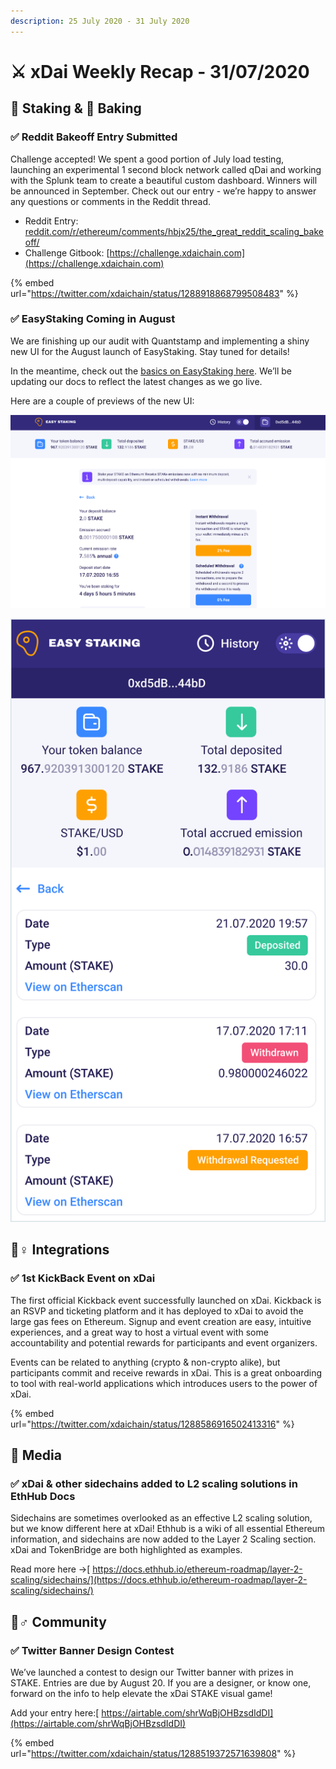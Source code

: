 ```yaml
---
description: 25 July 2020 - 31 July 2020
---
```


# ⚔️ xDai Weekly Recap - 31/07/2020

## 🥩 Staking & 🍰 Baking

### ✅ Reddit Bakeoff Entry Submitted

Challenge accepted! We spent a good portion of July load testing, launching an experimental 1 second block network called qDai and working with the Splunk team to create a beautiful custom dashboard. Winners will be announced in September. Check out our entry - we’re happy to answer any questions or comments in the Reddit thread.

* Reddit Entry:[ reddit.com/r/ethereum/comments/hbjx25/the\_great\_reddit\_scaling\_bakeoff/](https://www.reddit.com/r/ethereum/comments/hbjx25/the_great_reddit_scaling_bakeoff/)
* Challenge Gitbook: [https://challenge.xdaichain.com](https://challenge.xdaichain.com)

{% embed url="https://twitter.com/xdaichain/status/1288918868799508483" %}

### ✅ EasyStaking Coming in August

We are finishing up our audit with Quantstamp and implementing a shiny new UI for the August launch of EasyStaking. Stay tuned for details!

In the meantime, check out the [basics on EasyStaking here](../../../for-stakers/easy-staking/).  We’ll be updating our docs to reflect the latest changes as we go live.

Here are a couple of previews of the new UI:

![Easy Staking Desktop Mockup Screen](../../../.gitbook/assets/ui-preview-1.png)

![EasyStaking Mobile Mockup Screen](../../../.gitbook/assets/ui-preview-2.png)

## 👷♀ Integrations

### ✅ 1st KickBack Event on xDai

The first official Kickback event successfully launched on xDai. Kickback is an RSVP and ticketing platform and it has deployed to xDai to avoid the large gas fees on Ethereum. Signup and event creation are easy, intuitive experiences, and a great way to host a virtual event with some accountability and potential rewards for participants and event organizers. 

Events can be related to anything \(crypto & non-crypto alike\), but participants commit and receive rewards in xDai. This is a great onboarding to tool with real-world applications which introduces users to the power of xDai.

{% embed url="https://twitter.com/xdaichain/status/1288586916502413316" %}

## 📰 Media

### ✅ xDai & other sidechains added to L2 scaling solutions in EthHub Docs

Sidechains are sometimes overlooked as an effective L2 scaling solution, but we know different here at xDai! Ethhub is a wiki of all essential Ethereum information, and sidechains are now added to the Layer 2 Scaling section. xDai and TokenBridge are both highlighted as examples.   
  
Read more here -&gt;[ https://docs.ethhub.io/ethereum-roadmap/layer-2-scaling/sidechains/](https://docs.ethhub.io/ethereum-roadmap/layer-2-scaling/sidechains/)

## 🦸♂ Community

### ✅ Twitter Banner Design Contest

We’ve launched a contest to design our Twitter banner with prizes in STAKE. Entries are due by August 20. If you are a designer, or know one, forward on the info to help elevate the xDai STAKE visual game!   
  
Add your entry here:[ https://airtable.com/shrWqBjOHBzsdIdDI](https://airtable.com/shrWqBjOHBzsdIdDI)

{% embed url="https://twitter.com/xdaichain/status/1288519372571639808" %}

